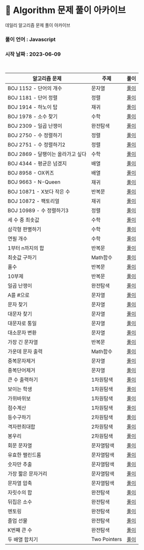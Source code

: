 # 🎲 Algorithm 문제 풀이 아카이브

데일리 알고리즘 문제 풀이 아카이브

### 풀이 언어 : Javascript

### 시작 날짜 : 2023-06-09

<br>

| 알고리즘 문제                     | 주제         | 풀이                                                                                                                                |
| --------------------------------- | ------------ | ----------------------------------------------------------------------------------------------------------------------------------- |
| BOJ 1152 - 단어의 개수            | 문자열       | [풀이](https://velog.io/@ongsim123/Algorithm-%EB%B0%B1%EC%A4%80-1154-javaScript)                                                    |
| BOJ 1181 - 단어 정렬              | 정렬         | [풀이](https://velog.io/@ongsim123/Algorithm-%EB%B0%B1%EC%A4%80-1181-javaScript)                                                    |
| BOJ 1914 - 하노이 탑              | 재귀         | [풀이](https://velog.io/@ongsim123/Algorithm-%EB%B0%B1%EC%A4%80-1914-javaScript)                                                    |
| BOJ 1978 - 소수 찾기              | 수학         | [풀이](https://velog.io/@ongsim123/Algorithm-%EB%B0%B1%EC%A4%80-1978-javaScript)                                                    |
| BOJ 2309 - 일곱 난쟁이            | 완전탐색     | [풀이](https://velog.io/@ongsim123/Algorithm-%EB%B0%B1%EC%A4%80-1181-javaScript-1g3ryv2c)                                           |
| BOJ 2750 - 수 정렬하기            | 정렬         | [풀이](https://velog.io/@ongsim123/Algorithm-%EB%B0%B1%EC%A4%80-2750-javaScript)                                                    |
| BOJ 2751 - 수 정렬하기2           | 정렬         | [풀이](https://velog.io/@ongsim123/Algorithm-%EB%B0%B1%EC%A4%80-2751-javaScript)                                                    |
| BOJ 2869 - 달팽이는 올라가고 싶다 | 수학         | [풀이](https://velog.io/@ongsim123/Algorithm-%EB%B0%B1%EC%A4%80-2869-javaScript)                                                    |
| BOJ 4344 - 평균은 넘겠지          | 배열         | [풀이](https://velog.io/@ongsim123/Algorithm-%EB%B0%B1%EC%A4%80-4344-javaScript)                                                    |
| BOJ 8958 - OX퀴즈                 | 배열         | [풀이](https://velog.io/@ongsim123/Algorithm-%EB%B0%B1%EC%A4%80-8958-javaScript)                                                    |
| BOJ 9663 - N-Queen                | 재귀         | [풀이](https://velog.io/@ongsim123/Algorithm-%EB%B0%B1%EC%A4%80-9663-javaScript)                                                    |
| BOJ 10871 - X보다 작은 수         | 반복문       | [풀이](https://velog.io/@ongsim123/Algorithm-%EB%B0%B1%EC%A4%8010871-javaScript)                                                    |
| BOJ 10872 - 팩토리얼              | 재귀         | [풀이](https://velog.io/@ongsim123/Algorithm-%EB%B0%B1%EC%A4%80-10872-javaScript)                                                   |
| BOJ 10989 - 수 정렬하기3          | 정렬         | [풀이](https://velog.io/@ongsim123/Algorithm-%EB%B0%B1%EC%A4%80-10989-javaScript)                                                   |
| 세 수 중 최솟값                   | 수학         | [풀이](https://velog.io/@ongsim123/Algorithm-%EC%84%B8-%EC%88%98-%EC%A4%91-%EC%B5%9C%EC%86%9F%EA%B0%92-javaScript)                  |
| 삼각형 판별하기                   | 수학         | [풀이](https://velog.io/@ongsim123/Algorithm-%EC%82%BC%EA%B0%81%ED%98%95-%ED%8C%90%EB%B3%84%ED%95%98%EA%B8%B0-javaScript)           |
| 연필 개수                         | 수학         | [풀이](https://velog.io/@ongsim123/Algorithm-%EC%97%B0%ED%95%84-%EA%B0%9C%EC%88%98-javaScript)                                      |
| 1부터 n까지의 합                  | 반복문       | [풀이](https://velog.io/@ongsim123/Algorithm-1%EB%B6%80%ED%84%B0-n%EA%B9%8C%EC%A7%80%EC%9D%98-%ED%95%A9-javaScript)                 |
| 최솟값 구하기                     | Math함수     | [풀이](https://velog.io/@ongsim123/Algorithm-%EC%B5%9C%EC%86%9F%EA%B0%92-%EA%B5%AC%ED%95%98%EA%B8%B0-javaScript)                    |
| 홀수                              | 반복문       | [풀이](https://velog.io/@ongsim123/Algorithm-%ED%99%80%EC%88%98-javaScript)                                                         |
| 10부제                            | 반복문       | [풀이](https://velog.io/@ongsim123/Algorithm-10%EB%B6%80%EC%A0%9C-javaScript)                                                       |
| 일곱 난쟁이                       | 완전탐색     | [풀이](https://velog.io/@ongsim123/Algorithm-%EC%9D%BC%EA%B3%B1-%EB%82%9C%EC%9F%81%EC%9D%B4-javaScript)                             |
| A를 #으로                         | 문자열       | [풀이](https://velog.io/@ongsim123/Algorithm-A%EB%A5%BC-%EC%9C%BC%EB%A1%9C-javaScript)                                              |
| 문자 찾기                         | 문자열       | [풀이](https://velog.io/@ongsim123/Algorithm-%EB%AC%B8%EC%9E%90-%EC%B0%BE%EA%B8%B0-javaScript)                                      |
| 대문자 찾기                       | 문자열       | [풀이](https://velog.io/@ongsim123/Algorithm-%EB%8C%80%EB%AC%B8%EC%9E%90-%EC%B0%BE%EA%B8%B0-javaScript)                             |
| 대문자로 통일                     | 문자열       | [풀이](https://velog.io/@ongsim123/Algorithm-%EB%8C%80%EB%AC%B8%EC%9E%90%EB%A1%9C-%ED%86%B5%EC%9D%BC-javaScript)                    |
| 대소문자 변환                     | 문자열       | [풀이](https://velog.io/@ongsim123/Algorithm-%EB%8C%80%EC%86%8C%EB%AC%B8%EC%9E%90-%EB%B3%80%ED%99%98-javaScript)                    |
| 가장 긴 문자열                    | 반복문       | [풀이](https://velog.io/@ongsim123/Algorithm-%EA%B0%80%EC%9E%A5-%EA%B8%B4-%EB%AC%B8%EC%9E%90%EC%97%B4-javaScript)                   |
| 가운데 문자 출력                  | Math함수     | [풀이](https://velog.io/@ongsim123/Algorithm-%EA%B0%80%EC%9A%B4%EB%8D%B0-%EB%AC%B8%EC%9E%90-%EC%B6%9C%EB%A0%A5-javaScript)          |
| 중복문자제거                      | 문자열       | [풀이](https://velog.io/@ongsim123/Algorithm-%EC%A4%91%EB%B3%B5%EB%AC%B8%EC%9E%90%EC%A0%9C%EA%B1%B0-javaScript)                     |
| 중복단어제거                      | 문자열       | [풀이](https://velog.io/@ongsim123/Algorithm-%EC%A4%91%EB%B3%B5%EB%8B%A8%EC%96%B4%EC%A0%9C%EA%B1%B0-javaScript)                     |
| 큰 수 출력하기                    | 1차원탐색    | [풀이](https://velog.io/@ongsim123/Algorithm-%ED%81%B0-%EC%88%98-%EC%B6%9C%EB%A0%A5%ED%95%98%EA%B8%B0-javaScript)                   |
| 보이는 학생                       | 1차원탐색    | [풀이](https://velog.io/@ongsim123/Algorithm-%EB%B3%B4%EC%9D%B4%EB%8A%94-%ED%95%99%EC%83%9D-javaScript)                             |
| 가위바위보                        | 1차원탐색    | [풀이](https://velog.io/@ongsim123/Algorithm-%EA%B0%80%EC%9C%84%EB%B0%94%EC%9C%84%EB%B3%B4-javaScript)                              |
| 점수계산                          | 1차원탐색    | [풀이](https://velog.io/@ongsim123/Algorithm-%EC%A0%90%EC%88%98%EA%B3%84%EC%82%B0-javaScript)                                       |
| 등수구하기                        | 2차원탐색    | [풀이](https://velog.io/@ongsim123/Algorithm-%EB%93%B1%EC%88%98%EA%B5%AC%ED%95%98%EA%B8%B0-javaScript)                              |
| 격자판최대합                      | 2차원탐색    | [풀이](https://velog.io/@ongsim123/Algorithm-%EA%B2%A9%EC%9E%90%ED%8C%90%EC%B5%9C%EB%8C%80%ED%95%A9-javaScript)                     |
| 봉우리                            | 2차원탐색    | [풀이](https://velog.io/@ongsim123/Algorithm-%EB%B4%89%EC%9A%B0%EB%A6%AC-javaScript)                                                |
| 회문 문자열                       | 문자열탐색   | [풀이](https://velog.io/@ongsim123/Algorithm-%ED%9A%8C%EB%AC%B8-%EB%AC%B8%EC%9E%90%EC%97%B4-javaScript)                             |
| 유효한 팰린드롬                   | 문자열탐색   | [풀이](https://velog.io/@ongsim123/Algorithm-%EC%9C%A0%ED%9A%A8%ED%95%9C-%ED%8C%B0%EB%A6%B0%EB%93%9C%EB%A1%AC-javaScript)           |
| 숫자만 추출                       | 문자열탐색   | [풀이](https://velog.io/@ongsim123/Algorithm-%EC%88%AB%EC%9E%90%EB%A7%8C-%EC%B6%94%EC%B6%9C-javaScript)                             |
| 가장 짧은 문자거리                | 문자열탐색   | [풀이](https://velog.io/@ongsim123/Algorithm-%EA%B0%80%EC%9E%A5-%EC%A7%A7%EC%9D%80-%EB%AC%B8%EC%9E%90%EA%B1%B0%EB%A6%AC-javaScript) |
| 문자열 압축                       | 문자열탐색   | [풀이](https://velog.io/@ongsim123/Algorithm-%EB%AC%B8%EC%9E%90%EC%97%B4-%EC%95%95%EC%B6%95-javaScript)                             |
| 자릿수의 합                       | 완전탐색     | [풀이](https://velog.io/@ongsim123/Algorithm-%EC%9E%90%EB%A6%BF%EC%88%98%EC%9D%98-%ED%95%A9-javaScript)                             |
| 뒤집은 소수                       | 완전탐색     | [풀이](https://velog.io/@ongsim123/Algorithm-%EB%92%A4%EC%A7%91%EC%9D%80-%EC%86%8C%EC%88%98-javaScript)                             |
| 멘토링                            | 완전탐색     | [풀이](https://velog.io/@ongsim123/Algorithm-%EB%A9%98%ED%86%A0%EB%A7%81-javaScript)                                                |
| 졸업 선물                         | 완전탐색     | [풀이](https://velog.io/@ongsim123/Algorithm-%EC%A1%B8%EC%97%85-%EC%84%A0%EB%AC%BC-javaScript)                                      |
| K번째 큰 수                       | 완전탐색     | [풀이](https://velog.io/@ongsim123/Algorithm-K%EB%B2%88%EC%A7%B8-%ED%81%B0-%EC%88%98-javaScript)                                    |
| 두 배열 합치기                    | Two Pointers | [풀이](https://velog.io/@ongsim123/Algorithm-%EB%91%90-%EB%B0%B0%EC%97%B4-%ED%95%A9%EC%B9%98%EA%B8%B0-javaScript)                   |
